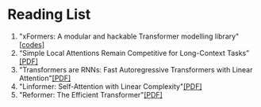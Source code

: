 # Reading List

1. "xFormers: A modular and hackable Transformer modelling library" [[codes]](https://github.com/facebookresearch/xformers)
1. “Simple Local Attentions Remain Competitive for Long-Context Tasks” [[PDF]](https://arxiv.org/pdf/2112.07210.pdf)
1. "Transformers are RNNs: Fast Autoregressive Transformers with Linear Attention"[[PDF]](https://arxiv.org/pdf/2006.16236.pdf)
1. "Linformer: Self-Attention with Linear Complexity"[[PDF]](https://arxiv.org/abs/2006.04768)
1. "Reformer: The Efficient Transformer"[[PDF]](https://arxiv.org/abs/2001.04451)